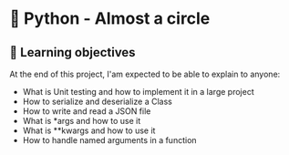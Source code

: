 # :snake: Python - Almost a circle

## 📖 Learning objectives
At the end of this project, I'am expected to be able to explain to anyone:

- What is Unit testing and how to implement it in a large project
- How to serialize and deserialize a Class
- How to write and read a JSON file
- What is *args and how to use it
- What is **kwargs and how to use it
- How to handle named arguments in a function

